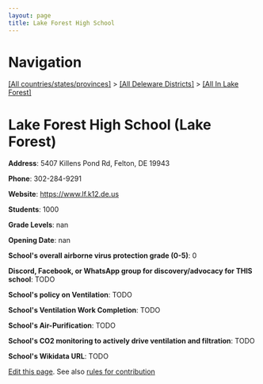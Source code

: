 ```yaml
---
layout: page
title: Lake Forest High School
---
```

# Navigation

[[All countries/states/provinces]](../../..) > [[All Deleware Districts]](../..) > [[All In Lake Forest]](..)

# Lake Forest High School (Lake Forest)

**Address**: 5407 Killens Pond Rd, Felton, DE 19943

**Phone**: 302-284-9291

**Website**: <https://www.lf.k12.de.us>

**Students**: 1000

**Grade Levels**: nan

**Opening Date**: nan

**School's overall airborne virus protection grade (0-5)**: 0

**Discord, Facebook, or WhatsApp group for discovery/advocacy for THIS school**: TODO

**School's policy on Ventilation**: TODO

**School's Ventilation Work Completion**: TODO

**School's Air-Purification**: TODO

**School's CO2 monitoring to actively drive ventilation and filtration**: TODO

**School's Wikidata URL**: TODO


[Edit this page](https://github.com/ventilate-schools/DE/edit/main/./Lake_Forest/Lake_Forest_High_School.md). See also [rules for contribution](../../../contribution-rules/)